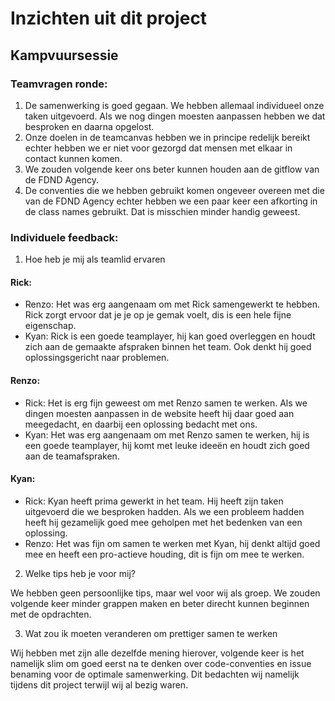 # Inzichten uit dit project


## Kampvuursessie

### Teamvragen ronde:
1. De samenwerking is goed gegaan. We hebben allemaal individueel onze taken uitgevoerd. Als we nog dingen moesten aanpassen hebben we dat besproken en daarna opgelost.
2. Onze doelen in de teamcanvas hebben we in principe redelijk bereikt echter hebben we er niet voor gezorgd dat mensen met elkaar in contact kunnen komen.
3. We zouden volgende keer ons beter kunnen houden aan de gitflow van de FDND Agency.
4. De conventies die we hebben gebruikt komen ongeveer overeen met die van de FDND Agency echter hebben we een paar keer een afkorting in de class names gebruikt. Dat is misschien minder handig geweest.

### Individuele feedback:

1. Hoe heb je mij als teamlid ervaren

#### Rick:
- Renzo: Het was erg aangenaam om met Rick samengewerkt te hebben. Rick zorgt ervoor dat je je op je gemak voelt, dis is een hele fijne eigenschap.
- Kyan: Rick is een goede teamplayer, hij kan goed overleggen en houdt zich aan de gemaakte afspraken binnen het team. Ook denkt hij goed oplossingsgericht naar problemen.
  
#### Renzo:
- Rick: Het is erg fijn geweest om met Renzo samen te werken. Als we dingen moesten aanpassen in de website heeft hij daar goed aan meegedacht, en daarbij een oplossing bedacht met ons.
- Kyan: Het was erg aangenaam om met Renzo samen te werken, hij is een goede teamplayer, hij komt met leuke ideeën en houdt zich goed aan de teamafspraken.

#### Kyan:
- Rick: Kyan heeft prima gewerkt in het team. Hij heeft zijn taken uitgevoerd die we besproken hadden. Als we een probleem hadden heeft hij gezamelijk goed mee geholpen met het bedenken van een oplossing.
- Renzo: Het was fijn om samen te werken met Kyan, hij denkt altijd goed mee en heeft een pro-actieve houding, dit is fijn om mee te werken.

2. Welke tips heb je voor mij?

We hebben geen persoonlijke tips, maar wel voor wij als groep. We zouden volgende keer minder grappen maken en beter direcht kunnen beginnen met de opdrachten.

3. Wat zou ik moeten veranderen om prettiger samen te werken

Wij hebben met zijn alle dezelfde mening hierover, volgende keer is het namelijk slim om goed eerst na te denken over code-conventies en issue benaming voor de optimale samenwerking. Dit bedachten wij namelijk tijdens dit project terwijl wij al bezig waren.
